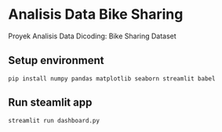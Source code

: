 # Analisis Data Bike Sharing
Proyek Analisis Data Dicoding: Bike Sharing Dataset

## Setup environment
```
pip install numpy pandas matplotlib seaborn streamlit babel
```

## Run steamlit app
```
streamlit run dashboard.py
```
